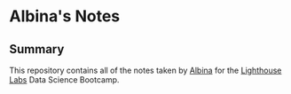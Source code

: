 # Albina's Notes

## Summary 

This repository contains all of the notes taken by [Albina](https://github.com/albina-m) for the [Lighthouse Labs](https://www.lighthouselabs.ca/) Data Science Bootcamp.


